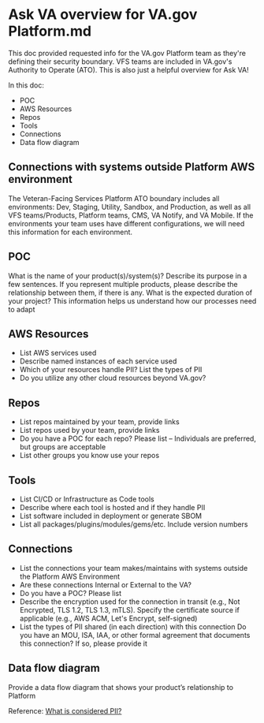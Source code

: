 # Ask VA overview for VA.gov Platform.md
This doc provided requested info for the VA.gov Platform team as they're defining their security boundary. VFS teams are included in VA.gov's Authority to Operate (ATO). This is also just a helpful overview for Ask VA!

In this doc:
- POC
- AWS Resources
- Repos
- Tools
- Connections
- Data flow diagram
  
## Connections with systems outside Platform AWS environment

The Veteran-Facing Services Platform ATO boundary includes all environments: Dev, Staging, Utility, Sandbox, and Production, as well as all VFS teams/Products, Platform teams, CMS, VA Notify, and VA Mobile. If the environments your team uses have different configurations, we will need this information for each environment.

## POC
What is the name of your product(s)/system(s)?
Describe its purpose in a few sentences.
If you represent multiple products, please describe the relationship between them, if there is any.
What is the expected duration of your project? This information helps us understand how our processes need to adapt

## AWS Resources
- List AWS services used
- Describe named instances of each service used
- Which of your resources handle PII? List the types of PII
- Do you utilize any other cloud resources beyond VA.gov?

## Repos
- List repos maintained by your team, provide links
- List repos used by your team, provide links
- Do you have a POC for each repo? Please list – Individuals are preferred, but groups are acceptable
- List other groups you know use your repos
 
## Tools
- List CI/CD or Infrastructure as Code tools
- Describe where each tool is hosted and if they handle PII
- List software included in deployment or generate SBOM
- List all packages/plugins/modules/gems/etc. Include version numbers
 
## Connections
- List the connections your team makes/maintains with systems outside the Platform AWS Environment
- Are these connections Internal or External to the VA?
- Do you have a POC? Please list
- Describe the encryption used for the connection in transit (e.g., Not Encrypted, TLS 1.2, TLS 1.3, mTLS). Specify the certificate source if applicable (e.g., AWS ACM, Let's Encrypt, self-signed)
- List the types of PII shared (in each direction) with this connection
Do you have an MOU, ISA, IAA, or other formal agreement that documents this connection? If so, please provide it

## Data flow diagram
Provide a data flow diagram that shows your product’s relationship to Platform

Reference: [What is considered PII?](https://dsva.slack.com/archives/C01CJV0L9PS/p1751551763852079)
